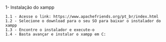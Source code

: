 1- Instalação do xampp

    1.1 - Acesse o link: https://www.apachefriends.org/pt_br/index.html
    1.2 - Selecione o download para o seu SO para baixar o instalador do xampp
    1.3 - Encontre o instalador e execute-o
    1.4 - Basta avançar e instalar o xampp em C:

